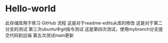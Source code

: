 # Hello-world
此存储库用于练习 GitHub 流程
这是对于readme-edits从库的修改
这是对于第二分支的测试
第三次ubuntu中git指令测试
这是第四次测试，使用mybranch分支提交代码到远端
第五次测试main更新
